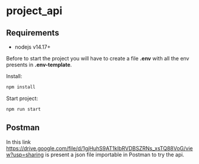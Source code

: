 # project_api

## Requirements
- nodejs v14.17+

Before to start the project you will have to create a file **.env** with all the env presents in **.env-template**.

Install:
```bash
npm install
```

Start project:
```bash
npm run start
```

## Postman
In this link https://drive.google.com/file/d/1gjHuhS9AT1kIbRVDBSZRNs_xsTQ88VoG/view?usp=sharing is present a json file importable in Postman to try the api.
